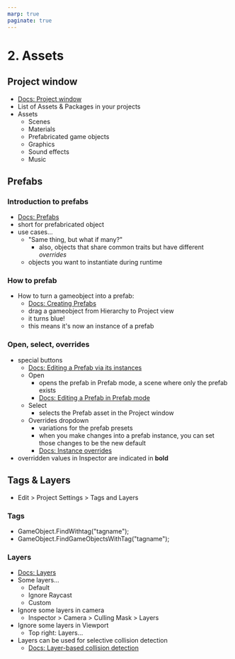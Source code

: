 ```yaml
---
marp: true
paginate: true
---
```

<!-- headingDivider: 3 -->
<!-- class: invert -->
# 2. Assets
## Project window

* [Docs: Project window](https://docs.unity3d.com/Manual/ProjectView.html)
* List of Assets & Packages in your projects
* Assets
	* Scenes
	* Materials
	* Prefabricated game objects
	* Graphics
	* Sound effects
	* Music
## Prefabs
### Introduction to prefabs

* [Docs: Prefabs](https://docs.unity3d.com/Manual/Prefabs.html)
* short for prefabricated object
* use cases...
  * "Same thing, but what if many?"
    * also, objects that share common traits but have different *overrides*
  * objects you want to instantiate during runtime
### How to prefab
* How to turn a gameobject into a prefab:
  * [Docs: Creating Prefabs](https://docs.unity3d.com/Manual/CreatingPrefabs.html)
  * drag a gameobject from Hierarchy to Project view
  * it turns blue! 
  * this means it's now an instance of a prefab

### Open, select, overrides

* special buttons
  * [Docs: Editing a Prefab via its instances](https://docs.unity3d.com/Manual/EditingPrefabViaInstance.html)
  * Open
    * opens the prefab in Prefab mode, a scene where only the prefab exists
    * [Docs: Editing a Prefab in Prefab mode](https://docs.unity3d.com/Manual/EditingInPrefabMode.html)
  * Select
    * selects the Prefab asset in the Project window
  * Overrides dropdown
    * variations for the prefab presets
    * when you make changes into a prefab instance, you can set those changes to be the new default
    * [Docs: Instance overrides](https://docs.unity3d.com/Manual/PrefabInstanceOverrides.html)
* overridden values in Inspector are indicated in **bold**
## Tags & Layers
* Edit > Project Settings > Tags and Layers
### Tags
* GameObject.FindWithtag("tagname");
* GameObject.FindGameObjectsWithTag("tagname");

### Layers
* [Docs: Layers](https://docs.unity3d.com/Manual/Layers.html)
* Some layers...
	* Default
	* Ignore Raycast
	* Custom
* Ignore some layers in camera
	* Inspector > Camera > Culling Mask > Layers
* Ignore some layers in Viewport
	* Top right: Layers...
* Layers can be used for selective collision detection
  * [Docs: Layer-based collision detection](https://docs.unity3d.com/Manual/LayerBasedCollision.html)

